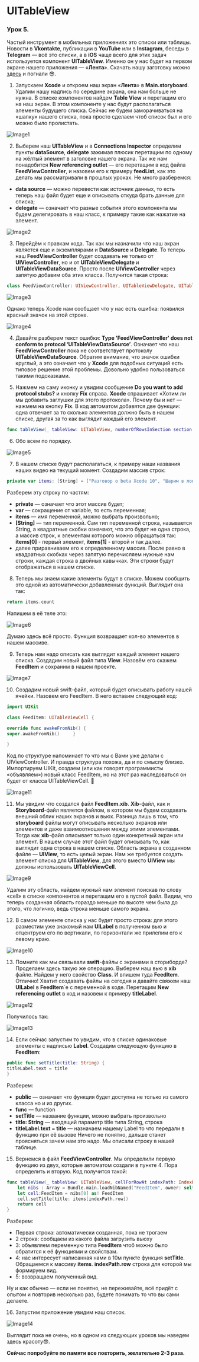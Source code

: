 # UITableView
### Урок 5.

Частый инструмент в мобильных приложениях это списки или таблицы. Новости в **Vkontakte**, публикации в **YouTube** или в **Instagram**, беседы в **Telegram** — всё это списки, а в **iOS** чаще всего для этих задач используется компонент **UITableView**. Именно он у нас будет на первом экране нашего приложения — «**Лента**». Скачать нашу заготовку можно [здесь](https://github.com/BakhMedia/Swift1.4-UIViewControllerPrint) и погнали 😎.


1. Запускаем **Xcode** и откроем наш экран «**Лента**» в **Main.storyboard**. Удалим нашу надпись по середине экрана, она нам больше не нужна. В списке компонентов найдем **Table View** и перетащим его на наш экран. В этом компоненте у нас будут располагаться элементы будущего списка. Сейчас не будем заморачиваться на «шапку» нашего списка, пока просто сделаем чтоб список был и его можно было пролистать.

![Image1](https://raw.githubusercontent.com/BakhMedia/Swift1.5-UITableViewAndDelegate/master/images/1.gif "Image1")

2. Выберем наш **UITableView** и в **Connections Inspector** определим пункты **dataSource**, **delegate** зажимая плюсик перетащим по одному на жёлтый элемент в заголовке нашего экрана. Так же нам понадобится **New referencing outlet** — его перетащим в код файла **FeedViewController**, и назовем его к примеру **feedList**, как это делать мы рассматривали в прошлых уроках. Не много разберемся:
- **data source** — можно перевести как источник данных, то есть теперь наш файл будет еще и описывать откуда брать данные для списка;
- **delegate** — означает что разные события этого компонента мы будем делегировать в наш класс, к примеру такие как нажатие на элемент.

![Image2](https://raw.githubusercontent.com/BakhMedia/Swift1.5-UITableViewAndDelegate/master/images/2.gif "Image2")

3. Перейдём к правкам кода. Так как мы назначили что наш экран является еще и экземплярами и **DataSource** и **Delegate**. То теперь наш **FeedViewController** будет создавать не только от **UIViewController**, но и от **UITableViewDelegate** и **UITableViewDataSource**. Просто после **UIViewController** через запятую добавим оба этих класса. Получится такая строка:

```swift
class FeedViewController: UIViewController, UITableViewDelegate, UITableViewDataSource {
```

![Image3](https://raw.githubusercontent.com/BakhMedia/Swift1.5-UITableViewAndDelegate/master/images/3.gif "Image3")

Однако теперь Xcode нам сообщает что у нас есть ошибка: появился красный значок на этой строке.

![Image4](https://raw.githubusercontent.com/BakhMedia/Swift1.5-UITableViewAndDelegate/master/images/4.gif "Image4")

4. Давайте разберем текст ошибки: **Type 'FeedViewController' does not conform to protocol ‘UITableViewDataSource’**. Означает что наш **FeedViewController** пока не соответствует протоколу **UITableViewDataSource**. Обратим внимание, что значок ошибки круглый, а это означает что у **Xcode** для подобных ситуаций есть типовое решение этой проблемы. Довольно удобно пользоваться такими подсказками.

5. Нажмем на саму иконку и увидим сообщение **Do you want to add protocol stubs?** и кнопку **Fix** справа. **Xcode** спрашивает «Хотим ли мы добавить заглушки для этого протокола». Почему бы и нет — нажмем на кнопку **Fix**. В код автоматом добавятся две функции: одна отвечает за то сколько элементов должно быть в нашем списке, другая за то как выглядит каждый его элемент.

```swift
func tableView(_ tableView: UITableView, numberOfRowsInSection section: Int) -> Int {
```

6. Обо всем по порядку.

![Image5](https://raw.githubusercontent.com/BakhMedia/Swift1.5-UITableViewAndDelegate/master/images/5.gif "Image5")

7. В нашем списке будут располагаться, к примеру наши названия наших видео на текущий момент. Создадим массив строк:

```swift
private var items: [String] = ["Разговор о beta Xcode 10", "Шарим в логах и создаем классы вьюхам!", "TabBar - это то что нужно", "Switch, If Else и Ночной режим", "Вывод и Позиционирование"]
```

Разберем эту строку по частям:
- **private** — означает что этот массив будет;
- **var** — сокращение от variable, то есть переменная;
- **items** — имя переменной, можно выбрать произвольно;
- **[String]** — тип переменной. Сам тип переменной строка, называется String, а квадратные скобки означают, что это будет не одна строка, а массив строк, к элементам которого можно обращаться так: **items[0]** - первый элемент, **items[1]** - второй и так далее.
- далее приравниваем его к определенному массив. После равно в квадратных скобках через запятую перечисляем нужные нам строки, каждая строка в двойных кавычках. Эти строки будут отображаться в нашем списке.

8. Теперь мы знаем какие элементы будут в списке. Можем сообщить это одной из автоматически добавленных функций. Выглядит она так:

```swift
return items.count
```

Напишем в её теле это: 

![Image6](https://raw.githubusercontent.com/BakhMedia/Swift1.5-UITableViewAndDelegate/master/images/6.gif "Image6")

Думаю здесь всё просто. Функция возвращает кол-во элементов в нашем массиве.

9. Теперь нам надо описать как выглядит каждый элемент нашего списка. Создадим новый файл типа **View**. Назовём его скажем **FeedItem** и сохраним в нашем проекте. 

![Image7](https://raw.githubusercontent.com/BakhMedia/Swift1.5-UITableViewAndDelegate/master/images/7.gif "Image7")

10. Создадим новый swift-файл, который будет описывать работу нашей ячейки. Назовем его FeedItem. В него вставим следующий код:

```swift
import UIKit

class FeedItem: UITableViewCell {

override func awakeFromNib() {
super.awakeFromNib()     }

}
```
Код по структуре напоминает то что мы с Вами уже делали с UIViewController. И правда структура похожа, да и по смыслу близко. Импортируем UIKit, создаем (или как говорят программисты «объявляем») новый класс FeedItem, но на этот раз наследоваться он будет от класса UITableViewCell. 

![Image11](https://raw.githubusercontent.com/BakhMedia/Swift1.5-UITableViewAndDelegate/master/images/11.gif "Image11")


11. Мы увидим что создался файл **FeedItem.xib**. **Xib**-файл, как и **Storyboard**-файл является файлом, в котором мы будем создавать внешний облик наших экранов и вьюх. Разница лишь в том, что **storyboard** файлы могут описывать несколько экранов или элементов и даже взаимоотношения между этими элементами. Тогда как **xib**-файл описывает только один конкретный экран или элемент. В нашем случае этот файл будет описывать то, как выглядит одна строка в нашем списке. Область экрана в созданном файле — **UIView**, то есть целый экран. Нам же требуется создать элемент списка для **UITableView**, для этого вместо **UIView** мы должны использовать **UITableViewCell**. 

![Image9](https://raw.githubusercontent.com/BakhMedia/Swift1.5-UITableViewAndDelegate/master/images/9.gif "Image9")

Удалим эту область, найдем нужный нам элемент поискав по слову «cell» в списке компонентов и перетащим его в пустой файл. Видим, что теперь созданная область гораздо меньше по высоте чем была до этого, что логично, ведь строка меньше самого экрана.

12.  В самом элементе списка у нас будет просто строка: для этого разместим уже знакомый нам **UILabel** в полученном вью и отцентруем его по вертикали, по горизонтали же прилепим его к левому краю. 

![Image10](https://raw.githubusercontent.com/BakhMedia/Swift1.5-UITableViewAndDelegate/master/images/10.gif "Image10")

13. Помните как мы связывали **swift**-файлы с экранами в сториборде? Проделаем здесь такую же операцию. Выберем наш вью в **xib** файле. Найдем у него свойство **Class**. И впишем туда **FeedItem**. Отлично! Хватит создавать файлы на сегодня и давайте свяжем наш **UILabel** в **FeedItem**`e с переменной в коде. Перетащим **New referencing outlet** в код и назовем к примеру **titleLabel**.

![Image12](https://raw.githubusercontent.com/BakhMedia/Swift1.5-UITableViewAndDelegate/master/images/12.gif "Image12")

Получилось так:

![Image13](https://raw.githubusercontent.com/BakhMedia/Swift1.5-UITableViewAndDelegate/master/images/13.png "Image13")

14.  Если сейчас запустим то увидим, что в списке одинаковые элементы с надписью **Label**. Создадим следующую функцию в **FeedItem**:

```swift
public func setTitle(title: String) {
titleLabel.text = title
}
```

Разберем: 
- **public** — означает что функция будет доступна не только из самого класса но и из других.
- **func** — function
- **setTitle** — название функции, можно выбрать произвольно
- **title: String** — входящий параметр title типа String, строка
- **titleLabel.text = title** — назначаем нашему Label то что передали в функцию при её вызове
Ничего не понятно, дальше станет проясняться зачем нам это надо. Мы описали строку в нашей таблице.


15. Вернемся в файл **FeedViewController**. Мы определили первую функцию из двух, которые автоматом создали в пункте 4. Пора определить и вторую. Код получится такой:

```swift
func tableView(_ tableView: UITableView, cellForRowAt indexPath: IndexPath) -> UITableViewCell {
    let nibs : Array = Bundle.main.loadNibNamed("FeedItem", owner: self, options: nil)!
    let cell:FeedItem = nibs[0] as! FeedItem
    cell.setTitle(title: items[indexPath.row])
    return cell
}
```

Разберем:
- Первая строка: автоматически созданная, пока не трогаем
- 2 строка: сообщаем из какого файла загрузить вьюху
- 3: объявляем переменную типа **FeedItem** чтоб можно было обратится к её функциями и свойствам.
- 4: нас интересует написанная нами в 10м пункте функция **setTitle**. Обращаемся к массиву **items**. **indexPath.row** строка для которой мы формируем вид.
- 5: возвращаем полученный вид.

Ну и как обычно — если не понятно, не переживайте, всё придёт с опытом и повторив несколько раз, будете понимать то что вы сами делаете.

16. Запустим приложение увидим наш список.

![Image14](https://raw.githubusercontent.com/BakhMedia/Swift1.5-UITableViewAndDelegate/master/images/14.gif "Image14")

Выглядит пока не очень, но в одном из следующих уроков мы наведем здесь красоту😎.




**Сейчас попробуйте по памяти все повторить, желательно 2-3 раза.**






